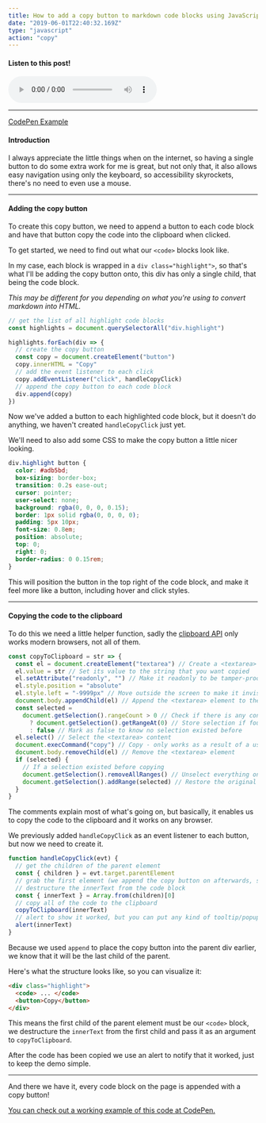 ```yaml
---
title: How to add a copy button to markdown code blocks using JavaScript
date: "2019-06-01T22:40:32.169Z"
type: "javascript"
action: "copy"
---
```


#### Listen to this post!
<audio controls="controls">
  <source type="audio/mp3" src="./how-to-create-code-copy-button.mp3"></source>
</audio>
<hr />

[CodePen Example](https://codepen.io/GameboyAdvanceSP/pen/rEarBv?editors=0110)

#### Introduction

I always appreciate the little things when on the internet, so having a single button to do some extra work for me is great, but not only that, it also allows easy navigation using only the keyboard, so accessibility skyrockets, there's no need to even use a mouse.

---

#### Adding the copy button

To create this copy button, we need to append a button to each code block and have that button copy the code into the clipboard when clicked.

To get started, we need to find out what our `<code>` blocks look like.

In my case, each block is wrapped in a `div class="highlight">`, so that's what I'll be adding the copy button onto, this div has only a single child, that being the code block.

_This may be different for you depending on what you're using to convert markdown into HTML._

```javascript
// get the list of all highlight code blocks
const highlights = document.querySelectorAll("div.highlight")

highlights.forEach(div => {
  // create the copy button
  const copy = document.createElement("button")
  copy.innerHTML = "Copy"
  // add the event listener to each click
  copy.addEventListener("click", handleCopyClick)
  // append the copy button to each code block
  div.append(copy)
})
```

Now we've added a button to each highlighted code block, but it doesn't do anything, we haven't created `handleCopyClick` just yet.

We'll need to also add some CSS to make the copy button a little nicer looking.

```css
div.highlight button {
  color: #adb5bd;
  box-sizing: border-box;
  transition: 0.2s ease-out;
  cursor: pointer;
  user-select: none;
  background: rgba(0, 0, 0, 0.15);
  border: 1px solid rgba(0, 0, 0, 0);
  padding: 5px 10px;
  font-size: 0.8em;
  position: absolute;
  top: 0;
  right: 0;
  border-radius: 0 0.15rem;
}
```

This will position the button in the top right of the code block, and make it feel more like a button, including hover and click styles.

---

#### Copying the code to the clipboard

To do this we need a little helper function, sadly the [clipboard API](https://developer.mozilla.org/en-US/docs/Web/API/Clipboard_API) only works modern browsers, not all of them.

```javascript
const copyToClipboard = str => {
  const el = document.createElement("textarea") // Create a <textarea> element
  el.value = str // Set its value to the string that you want copied
  el.setAttribute("readonly", "") // Make it readonly to be tamper-proof
  el.style.position = "absolute"
  el.style.left = "-9999px" // Move outside the screen to make it invisible
  document.body.appendChild(el) // Append the <textarea> element to the HTML document
  const selected =
    document.getSelection().rangeCount > 0 // Check if there is any content selected previously
      ? document.getSelection().getRangeAt(0) // Store selection if found
      : false // Mark as false to know no selection existed before
  el.select() // Select the <textarea> content
  document.execCommand("copy") // Copy - only works as a result of a user action (e.g. click events)
  document.body.removeChild(el) // Remove the <textarea> element
  if (selected) {
    // If a selection existed before copying
    document.getSelection().removeAllRanges() // Unselect everything on the HTML document
    document.getSelection().addRange(selected) // Restore the original selection
  }
}
```

The comments explain most of what's going on, but basically, it enables us to copy the code to the clipboard and it works on any browser.

We previously added `handleCopyClick` as an event listener to each button, but now we need to create it.

```javascript
function handleCopyClick(evt) {
  // get the children of the parent element
  const { children } = evt.target.parentElement
  // grab the first element (we append the copy button on afterwards, so the first will be the code element)
  // destructure the innerText from the code block
  const { innerText } = Array.from(children)[0]
  // copy all of the code to the clipboard
  copyToClipboard(innerText)
  // alert to show it worked, but you can put any kind of tooltip/popup to notify it worked
  alert(innerText)
}
```

Because we used `append` to place the copy button into the parent div earlier, we know that it will be the last child of the parent.

Here's what the structure looks like, so you can visualize it:

```html
<div class="highlight">
  <code> ... </code>
  <button>Copy</button>
</div>
```

This means the first child of the parent element must be our `<code>` block, we destructure the `innerText` from the first child and pass it as an argument to `copyToClipboard`.

After the code has been copied we use an alert to notify that it worked, just to keep the demo simple.

---

And there we have it, every code block on the page is appended with a copy button!

[You can check out a working example of this code at CodePen.](https://codepen.io/GameboyAdvanceSP/pen/rEarBv?editors=0110)
